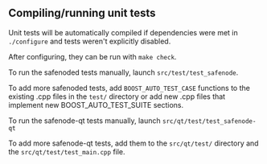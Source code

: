 Compiling/running unit tests
------------------------------------

Unit tests will be automatically compiled if dependencies were met in `./configure`
and tests weren't explicitly disabled.

After configuring, they can be run with `make check`.

To run the safenoded tests manually, launch `src/test/test_safenode`.

To add more safenoded tests, add `BOOST_AUTO_TEST_CASE` functions to the existing
.cpp files in the `test/` directory or add new .cpp files that
implement new BOOST_AUTO_TEST_SUITE sections.

To run the safenode-qt tests manually, launch `src/qt/test/test_safenode-qt`

To add more safenode-qt tests, add them to the `src/qt/test/` directory and
the `src/qt/test/test_main.cpp` file.
